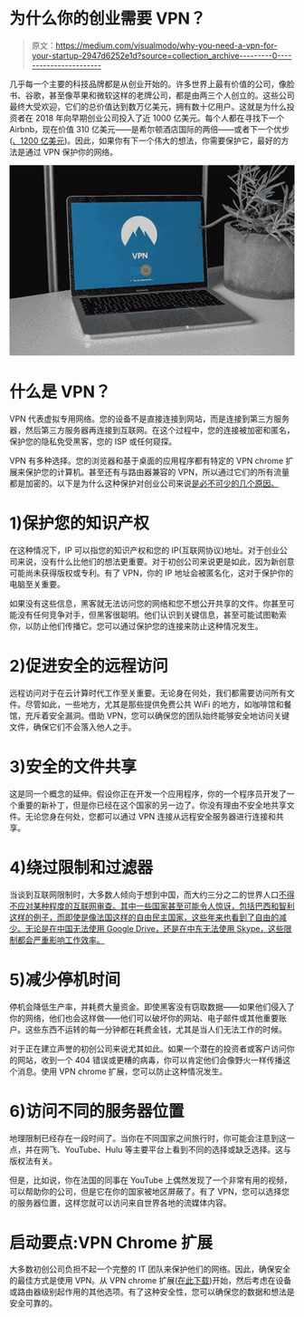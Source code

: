 # 为什么你的创业需要 VPN？

> 原文：<https://medium.com/visualmodo/why-you-need-a-vpn-for-your-startup-2947d6252e1d?source=collection_archive---------0----------------------->

几乎每一个主要的科技品牌都是从创业开始的。许多世界上最有价值的公司，像脸书、谷歌，甚至像苹果和微软这样的老牌公司，都是由两三个人创立的。这些公司最终大受欢迎，它们的总价值达到数万亿美元，拥有数十亿用户。这就是为什么投资者在 2018 年向早期创业公司投入了近 1000 亿美元。每个人都在寻找下一个 Airbnb，现在价值 310 亿美元——是希尔顿酒店国际的两倍——或者下一个优步([、1200 亿美元](https://www.forbes.com/sites/greatspeculations/2018/12/03/how-uber-could-justify-a-120-billion-valuation/))。因此，如果你有下一个伟大的想法，你需要保护它，最好的方法是通过 VPN 保护你的网络。

![](img/d74654cdab7014d0457e586fe3450c43.png)

# 什么是 VPN？

VPN 代表虚拟专用网络。您的设备不是直接连接到网站，而是连接到第三方服务器，然后第三方服务器再连接到互联网。在这个过程中，您的连接被加密和匿名，保护您的隐私免受黑客，您的 ISP 或任何窥探。

VPN 有多种选择。您的浏览器和基于桌面的应用程序都有特定的 VPN chrome 扩展来保护您的计算机。甚至还有与路由器兼容的 VPN，所以通过它们的所有流量都是加密的。以下是为什么这种保护对创业公司来说[是必不可少的几个原因。](https://awards.visualmodo.com/)

# 1)保护您的知识产权

在这种情况下，IP 可以指您的知识产权和您的 IP(互联网协议)地址。对于创业公司来说，没有什么比他们的想法更重要。对于初创公司来说更是如此，因为新创意可能尚未获得版权或专利。有了 VPN，你的 IP 地址会被匿名化，这对于保护你的电脑至关重要。

如果没有这些信息，黑客就无法访问您的网络和您不想公开共享的文件。你甚至可能没有任何竞争对手，但黑客很聪明。他们认识到关键信息，甚至可能试图勒索你，以防止他们传播它。您可以通过保护您的连接来防止这种情况发生。

# 2)促进安全的远程访问

远程访问对于在云计算时代工作至关重要。无论身在何处，我们都需要访问所有文件。尽管如此，一些地方，尤其是那些提供免费公共 WiFi 的地方，如咖啡馆和餐馆，充斥着安全漏洞。借助 VPN，您可以确保您的团队始终能够安全地访问关键文件，确保它们不会落入他人之手。

# 3)安全的文件共享

这是同一个概念的延伸。假设你正在开发一个应用程序，你的一个程序员开发了一个重要的新补丁，但是你已经在这个国家的另一边了。你没有理由不安全地共享文件。无论您身在何处，您都可以通过 VPN 连接从远程安全服务器进行连接和共享。

# 4)绕过限制和过滤器

当谈到互联网限制时，大多数人倾向于想到中国，而大约三分之二的世界人口[不得不应对某种程度的互联网审查。其中一些国家甚至可能令人惊讶，包括巴西和智利这样的例子，而即使是像法国这样的自由民主国家，这些年来也看到了自由的减少。无论是在中国无法使用 Google Drive，还是在中东无法使用 Skype，这些限制都会严重影响工作效率。](https://www.theverge.com/2016/11/14/13596974/internet-freedom-decline-global-censorship-facebook-whatsapp)

# 5)减少停机时间

停机会降低生产率，并耗费大量资金。即使黑客没有窃取数据——如果他们侵入了你的网络，他们也会这样做——他们可以破坏你的网站、电子邮件或其他重要账户。这些东西不运转的每一分钟都在耗费金钱，尤其是当人们无法工作的时候。

对于正在建立声誉的初创公司来说尤其如此。如果一个潜在的投资者或客户访问你的网站，收到一个 404 错误或更糟的病毒，你可以肯定他们会像野火一样传播这个消息。使用 VPN chrome 扩展，您可以防止这种情况发生。

# 6)访问不同的服务器位置

地理限制已经存在一段时间了。当你在不同国家之间旅行时，你可能会注意到这一点，并在网飞、YouTube、Hulu 等主要平台上看到不同的选择或缺乏选择。这与版权法有关。

但是，比如说，你在法国的同事在 YouTube 上偶然发现了一个非常有用的视频，可以帮助你的公司，但是它在你的国家被地区屏蔽了。有了 VPN，您可以选择您的服务器位置，这样您就可以访问来自世界各地的流媒体内容。

# 启动要点:VPN Chrome 扩展

大多数初创公司负担不起一个完整的 IT 团队来保护他们的网络。因此，确保安全的最佳方式是使用 VPN。从 VPN chrome 扩展([在此下载](https://nordvpn.com/download/chrome-extension/))开始，然后考虑在设备或路由器级别起作用的其他选项。有了这种安全性，您可以确保您的数据和想法是安全可靠的。